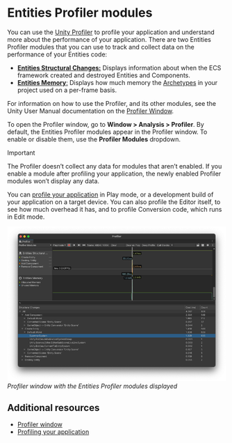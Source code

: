 # Entities Profiler modules

You can use the [Unity Profiler](https://docs.unity3d.com/Manual/Profiler.html) to profile your application and understand more about the performance of your application. There are two Entities Profiler modules that you can use to track and collect data on the performance of your Entities code:

* [**Entities Structural Changes:**](profiler-module-structural-changes.md) Displays information about when the ECS framework created and destroyed Entities and Components.  
* [**Entities Memory**:](profiler-module-memory.md) Displays how much memory the [Archetypes](concepts-archetypes.md) in your project used on a per-frame basis. 

For information on how to use the Profiler, and its other modules, see the Unity User Manual documentation on the [Profiler Window](https://docs.unity3d.com/Manual/Profiler.html). 

To open the Profiler window, go to **Window &gt; Analysis &gt; Profiler**. By default, the Entities Profiler modules appear in the Profiler window. To enable or disable them, use the **Profiler Modules** dropdown. 

>[!IMPORTANT]
>The Profiler doesn’t collect any data for modules that aren’t enabled. If you enable a module after profiling your application, the newly enabled Profiler modules won’t display any data.

You can [profile your application](https://docs.unity3d.com/Manual/profiler-profiling-applications.html) in Play mode, or a development build of your application on a target device. You can also profile the Editor itself, to see how much overhead it has, and to profile Conversion code, which runs in Edit mode. 

![](images/profiler-entities-structural.png)<br/>_Profiler window with the Entities Profiler modules displayed_


## Additional resources

* [Profiler window](https://docs.unity3d.com/Manual/Profiler.html)
* [Profiling your application](https://docs.unity3d.com/Manual/profiler-profiling-applications.html)